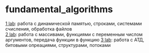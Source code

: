 # fundamental_algorithms

[1 lab](29-09-22): работа с динамической памятью, строками, системами счисления, обработка файлов \
[2 lab](20-10-22): работа с массивами, функциями с переменным числом аргументов, передача функции в функцию
[3 lab](10-11-22): работа с АТД, битовыми опреациями, структурами, потоками
